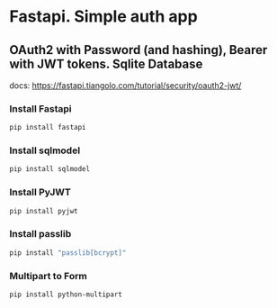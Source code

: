 # Fastapi. Simple auth app 
## OAuth2 with Password (and hashing), Bearer with JWT tokens. Sqlite Database

docs: https://fastapi.tiangolo.com/tutorial/security/oauth2-jwt/


### Install Fastapi
```bash
pip install fastapi
```

### Install sqlmodel
```bash
pip install sqlmodel
```

### Install PyJWT
```bash
pip install pyjwt
```

### Install passlib
```bash
pip install "passlib[bcrypt]"
```

### Multipart to Form
```bash
pip install python-multipart
```

